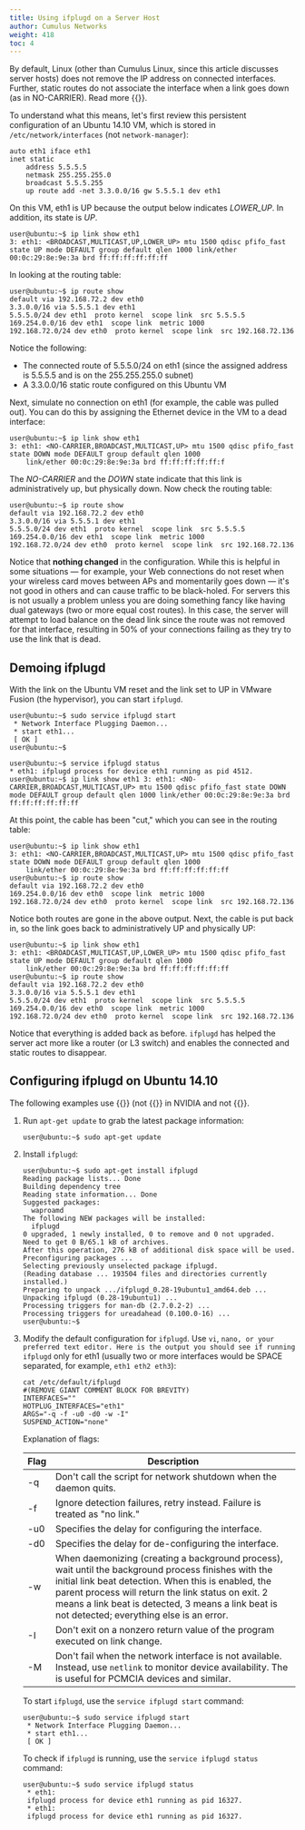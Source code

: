 ```yaml
---
title: Using ifplugd on a Server Host
author: Cumulus Networks
weight: 418
toc: 4
---
```


By default, Linux (other than Cumulus Linux, since this article discusses server hosts) does not remove the IP address on connected interfaces. Further, static routes do not associate the interface when a link goes down (as in NO-CARRIER). Read more {{<link url="Monitor-Interface-Administrative-State-and-Physical-State-on-Cumulus-Linux" text="about determining the administrative/physical state on Linux">}}.

To understand what this means, let's first review this persistent configuration of an Ubuntu 14.10 VM, which is stored in `/etc/network/interfaces` (not `network-manager`):

    auto eth1 iface eth1
    inet static 
        address 5.5.5.5 
        netmask 255.255.255.0 
        broadcast 5.5.5.255 
        up route add -net 3.3.0.0/16 gw 5.5.5.1 dev eth1

On this VM, eth1 is UP because the output below indicates *LOWER\_UP*. In addition, its state is *UP*.

    user@ubuntu:~$ ip link show eth1
    3: eth1: <BROADCAST,MULTICAST,UP,LOWER_UP> mtu 1500 qdisc pfifo_fast state UP mode DEFAULT group default qlen 1000 link/ether 00:0c:29:8e:9e:3a brd ff:ff:ff:ff:ff:ff

In looking at the routing table:

    user@ubuntu:~$ ip route show
    default via 192.168.72.2 dev eth0
    3.3.0.0/16 via 5.5.5.1 dev eth1
    5.5.5.0/24 dev eth1  proto kernel  scope link  src 5.5.5.5
    169.254.0.0/16 dev eth1  scope link  metric 1000
    192.168.72.0/24 dev eth0  proto kernel  scope link  src 192.168.72.136

Notice the following:

- The connected route of 5.5.5.0/24 on eth1 (since the assigned address is 5.5.5.5 and is on the 255.255.255.0 subnet)
- A 3.3.0.0/16 static route configured on this Ubuntu VM

Next, simulate no connection on eth1 (for example, the cable was pulled out). You can do this by assigning the Ethernet device in the VM to a dead interface:

    user@ubuntu:~$ ip link show eth1
    3: eth1: <NO-CARRIER,BROADCAST,MULTICAST,UP> mtu 1500 qdisc pfifo_fast state DOWN mode DEFAULT group default qlen 1000
        link/ether 00:0c:29:8e:9e:3a brd ff:ff:ff:ff:ff:f

The *NO-CARRIER* and the *DOWN* state indicate that this link is administratively up, but physically down. Now check the routing table:

    user@ubuntu:~$ ip route show
    default via 192.168.72.2 dev eth0
    3.3.0.0/16 via 5.5.5.1 dev eth1
    5.5.5.0/24 dev eth1  proto kernel  scope link  src 5.5.5.5
    169.254.0.0/16 dev eth1  scope link  metric 1000
    192.168.72.0/24 dev eth0  proto kernel  scope link  src 192.168.72.136

Notice that **nothing changed** in the configuration. While this is helpful in some situations &mdash; for example, your Web connections do not reset when your wireless card moves between APs and momentarily goes down &mdash; it's not good in others and can cause traffic to be black-holed. For servers this is not usually a problem unless you are doing something fancy like having dual gateways (two or more equal cost routes). In this case, the server will attempt to load balance on the dead link since the route was not removed for that interface, resulting in 50% of your connections failing as they try to use the link that is dead.

## Demoing ifplugd

With the link on the Ubuntu VM reset and the link set to UP in VMware Fusion (the hypervisor), you can start `ifplugd`.

    user@ubuntu:~$ sudo service ifplugd start
     * Network Interface Plugging Daemon...                                          
     * start eth1...                                                         
     [ OK ] 
    user@ubuntu:~$                                               
    
    user@ubuntu:~$ service ifplugd status 
    * eth1: ifplugd process for device eth1 running as pid 4512. 
    user@ubuntu:~$ ip link show eth1 3: eth1: <NO-CARRIER,BROADCAST,MULTICAST,UP> mtu 1500 qdisc pfifo_fast state DOWN mode DEFAULT group default qlen 1000 link/ether 00:0c:29:8e:9e:3a brd ff:ff:ff:ff:ff:ff

At this point, the cable has been "cut," which you can see in the routing table:

    user@ubuntu:~$ ip link show eth1
    3: eth1: <NO-CARRIER,BROADCAST,MULTICAST,UP> mtu 1500 qdisc pfifo_fast state DOWN mode DEFAULT group default qlen 1000
        link/ether 00:0c:29:8e:9e:3a brd ff:ff:ff:ff:ff:ff
    user@ubuntu:~$ ip route show
    default via 192.168.72.2 dev eth0
    169.254.0.0/16 dev eth0  scope link  metric 1000
    192.168.72.0/24 dev eth0  proto kernel  scope link  src 192.168.72.136

Notice both routes are gone in the above output. Next, the cable is put back in, so the link goes back to administratively UP and physically UP:

    user@ubuntu:~$ ip link show eth1
    3: eth1: <BROADCAST,MULTICAST,UP,LOWER_UP> mtu 1500 qdisc pfifo_fast state UP mode DEFAULT group default qlen 1000
        link/ether 00:0c:29:8e:9e:3a brd ff:ff:ff:ff:ff:ff
    user@ubuntu:~$ ip route show
    default via 192.168.72.2 dev eth0
    3.3.0.0/16 via 5.5.5.1 dev eth1
    5.5.5.0/24 dev eth1  proto kernel  scope link  src 5.5.5.5
    169.254.0.0/16 dev eth0  scope link  metric 1000
    192.168.72.0/24 dev eth0  proto kernel  scope link  src 192.168.72.136

Notice that everything is added back as before. `ifplugd` has helped the server act more like a router (or L3 switch) and enables the connected and static routes to disappear.

## Configuring ifplugd on Ubuntu 14.10

The following examples use {{<exlink url="https://launchpad.net/ubuntu/+source/ifupdown" text="ifupdown">}} (not {{<exlink url="https://github.com/CumulusNetworks/ifupdown2" text="ifupdown2">}} in NVIDIA and not {{<exlink url="https://wiki.debian.org/NetworkManager" text="network-manager">}}.

1.  Run `apt-get update` to grab the latest package information:  

        user@ubuntu:~$ sudo apt-get update

2.  Install `ifplugd`:  

        user@ubuntu:~$ sudo apt-get install ifplugd
        Reading package lists... Done
        Building dependency tree       
        Reading state information... Done
        Suggested packages:
          waproamd
        The following NEW packages will be installed:
          ifplugd
        0 upgraded, 1 newly installed, 0 to remove and 0 not upgraded.
        Need to get 0 B/65.1 kB of archives.
        After this operation, 276 kB of additional disk space will be used.
        Preconfiguring packages ...
        Selecting previously unselected package ifplugd.
        (Reading database ... 193504 files and directories currently installed.)
        Preparing to unpack .../ifplugd_0.28-19ubuntu1_amd64.deb ...
        Unpacking ifplugd (0.28-19ubuntu1) ...
        Processing triggers for man-db (2.7.0.2-2) ...
        Processing triggers for ureadahead (0.100.0-16) ...
        user@ubuntu:~$

3.  Modify the default configuration for `ifplugd`. Use `vi`, `nano, or your preferred text editor. Here is the output you should see if running ifplugd` only for eth1 (usually two or more interfaces would be SPACE separated, for example, `eth1 eth2 eth3`):

        cat /etc/default/ifplugd
        #(REMOVE GIANT COMMENT BLOCK FOR BREVITY)
        INTERFACES=""
        HOTPLUG_INTERFACES="eth1"
        ARGS="-q -f -u0 -d0 -w -I"
        SUSPEND_ACTION="none"

    Explanation of flags:

    | Flag | Description |
    | ---- | ----------- |
    | \-q  | Don't call the script for network shutdown when the daemon quits. |
    | \-f  | Ignore detection failures, retry instead. Failure is treated as "no link."  |
    | \-u0 | Specifies the delay for configuring the interface. |
    | \-d0 | Specifies the delay for de-configuring the interface. |
    | \-w  | When daemonizing (creating a background process), wait until the background process finishes with the initial link beat detection. When this is enabled, the parent process will return the link status on exit. 2 means a link beat is detected, 3 means a link beat is not detected; everything else is an error. |
    | \-I  | Don't exit on a nonzero return value of the program executed on link change.  |
    | \-M  | Don't fail when the network interface is not available. Instead, use `netlink` to monitor device availability. The is useful for PCMCIA devices and similar. |

    To start `ifplugd`, use the `service ifplugd start` command:

        user@ubuntu:~$ sudo service ifplugd start
         * Network Interface Plugging Daemon...                                          
         * start eth1...                                                         
         [ OK ] 

    To check if `ifplugd` is running, use the `service ifplugd status` command:

        user@ubuntu:~$ sudo service ifplugd status
         * eth1:                                                                        
         ifplugd process for device eth1 running as pid 16327.
         * eth1:                                                                        
         ifplugd process for device eth1 running as pid 16327.
